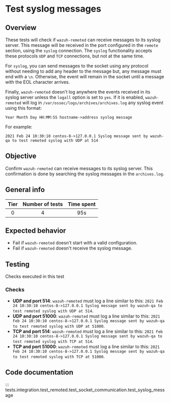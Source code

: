 # Test syslog messages
## Overview
These tests will check if `wazuh-remoted` can receive messages to its syslog server. This message will be received in the port configured in the `remote` section, using the `syslog` connection. The `syslog` functionality accepts these protocols `UDP` and `TCP` connections, but not at the same time.

For `syslog`, you can send messages to the socket using any protocol without needing to add any header to the message but, any message must end with a `\n`. Otherwise, the event will remain in the socket until a message with the EOL character arrives.

Finally, `wazuh-remoted` doesn't log anywhere the events received in its syslog server unless the `logall` option is set to `yes`. If it is enabled, `wazuh-remoted` will log in `/var/ossec/logs/archives/archives.log` any syslog event using this format:
```buildoutcfg
Year Month Day HH:MM:SS hostname->address syslog message
```

For example:
```buildoutcfg
2021 Feb 24 10:30:10 centos-8->127.0.0.1 Syslog message sent by wazuh-qa to test remoted syslog with UDP at 514
```

## Objective

Confirm `wazuh-remoted` can receive messages to its syslog server. This confirmation is done by searching the syslog messages in the `archives.log`. 

## General info

|Tier | Number of tests | Time spent |
|:--:|:--:|:--:|
| 0 | 4 | 95s |

## Expected behavior

- Fail if `wazuh-remoted` doesn't start with a valid configuration.
- Fail if `wazuh-remoted` doesn't receive the syslog message.

## Testing
Checks executed in this test
### Checks
- **UDP and port 514**: `wazuh-remoted` must log a line similar to this: `2021 Feb 24 10:30:10 centos-8->127.0.0.1 Syslog message sent by wazuh-qa to test remoted syslog with UDP at 514`.
- **UDP and port 51000**: `wazuh-remoted` must log a line similar to this: `2021 Feb 24 10:30:10 centos-8->127.0.0.1 Syslog message sent by wazuh-qa to test remoted syslog with UDP at 51000`. 
- **TCP and port 514**: `wazuh-remoted` must log a line similar to this: `2021 Feb 24 10:30:10 centos-8->127.0.0.1 Syslog message sent by wazuh-qa to test remoted syslog with TCP at 514`.
- **TCP and port 51000**: `wazuh-remoted` must log a line similar to this: `2021 Feb 24 10:30:10 centos-8->127.0.0.1 Syslog message sent by wazuh-qa to test remoted syslog with TCP at 51000`.

## Code documentation
::: tests.integration.test_remoted.test_socket_communication.test_syslog_message